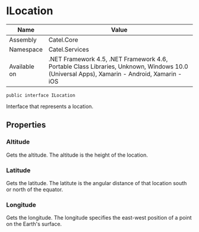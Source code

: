 

# ILocation

Name|Value
---|---
Assembly|Catel.Core
Namespace|Catel.Services
Available on|.NET Framework 4.5, .NET Framework 4.6, Portable Class Libraries, Unknown, Windows 10.0 (Universal Apps), Xamarin - Android, Xamarin - iOS

```
public interface ILocation
```

Interface that represents a location.



## Properties

### Altitude

Gets the altitude. The altitude is the height of the location.



### Latitude

Gets the latitude. The latitute is the angular distance of that location south or north of the equator.



### Longitude

Gets the longitude. The longitude specifies the east-west position of a point on the Earth's surface.



